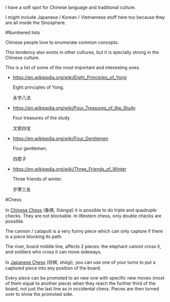 I have a soft spot for Chinese language and traditional culture.

I might include Japanese / Korean / Vietnamese stuff here too because they are all inside the Sinosphere.

#Numbered lists

Chinese people love to enumerate common concepts.

This tendency also exists in other cultures, but it is specially strong in the Chinese culture.

This is a list of some of the most important and interesting ones.

- <https://en.wikipedia.org/wiki/Eight_Principles_of_Yong>

    Eight principles of Yong.

    永字八法

- <https://en.wikipedia.org/wiki/Four_Treasures_of_the_Study>

    Four treasures of the study

    文房四宝

- <https://en.wikipedia.org/wiki/Four_Gentlemen>

    Four gentlemen.

    四君子

- <https://en.wikipedia.org/wiki/Three_Friends_of_Winter>

    Three friends of winter.

    岁寒三友

#Chess

In [Chinese Chess](http://en.wikipedia.org/wiki/Xiangqi) (象棋, Xiàngqí) it is possible to do triple and quadruple checks. They are not blockable. In Western chess, only double checks are possible.

The cannon / catapult is a very funny piece which can only capture if there is a piece blocking its path.

The river, board middle line, affects 2 pieces: the elephant cannot cross it, and soldiers who cross it can move sideways.

In [Japanese Chess](http://en.wikipedia.org/wiki/Shogi#Drops) (将棋, shōgi), you can use one of your turns to put a captured piece into any position of the board.

Every piece can be promoted to an new one with specific new moves (most of them equal to another piece) when they reach the further third of the board, not just the last line as in occidental chess. Pieces are then turned over to show the promoted side.
